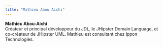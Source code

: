 ```yaml
---
title: "Mathieu Abou Aichi"
---
```


**Mathieu Abou-Aichi**  
Créateur et principal développeur du JDL, le JHipster Domain Language,
et co-créateur de JHipster UML. Mathieu est consultant chez Ippon
Technologies.
